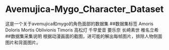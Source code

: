 # Avemujica-Mygo_Character_Dataset
这是一个关于avemujica和mygo的角色面部的数据集
##数据集标签
Amoris
Doloris
Mortis
Oblivionis
Timoris
高松灯
千早爱音
要乐奈
长崎素世
椎名立希
##数据集采集说明
根据动漫画面的截图，进可能的解出每帧图片，排除人物侧面图片和背面图片。
